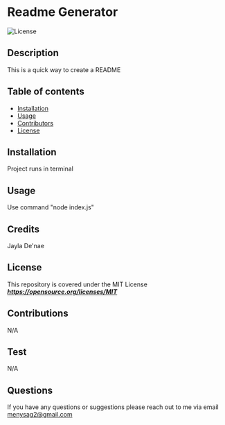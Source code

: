 
  # Readme Generator
  
  
  ![License](https://img.shields.io/apm/l/PACK?style=plastic)


  ## Description 
  This is a quick way to create a README

  ## Table of contents
  - [Installation](#installation)
  - [Usage](#usage)
  - [Contributors](#contributors)
  - [License](#license)

  ## Installation
  Project runs in terminal

  ## Usage
  Use command "node index.js"

  ## Credits
  Jayla De'nae

  ## License
  This repository is covered under the MIT License <br>
  ***https://opensource.org/licenses/MIT***
 

  ## Contributions
  N/A

  ## Test
  N/A
  
  ## Questions
  If you have any questions or suggestions please reach out to me via email menysag2@gmail.com 
